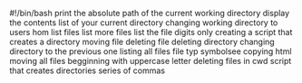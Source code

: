 #!/bin/bash
print the absolute path of the current working directory
display the contents list of your current directory
changing working directory to users hom
list files
list more files
list the file digits only
creating a script that creates a directory
moving file
deleting file
deleting directory
changing directory to the previous one
listing all files
file typ
symbolsee
copying html
moving all files begginning with uppercase letter
deleting files in cwd
script that creates directories
series of commas
